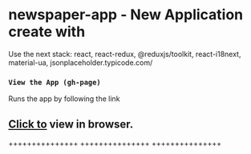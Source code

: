 # newspaper-app - New Application create with 
Use the next stack:
react, react-redux, @reduxjs/toolkit, react-i18next, material-ua, jsonplaceholder.typicode.com/

### `View the App (gh-page)`

Runs the app by following the link
## [Click to](https://hustle2live.github.io/newspaper-app/) view in browser.


+++++++++++++++
+++++++++++++++
+++++++++++++++
